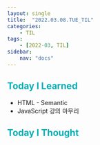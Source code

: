 ```yaml
---
layout: single
title:  "2022.03.08.TUE_TIL"
categories: 
    - TIL
tags: 
    - [2022-03, TIL]
sidebar:
    nav: "docs"
---
```



## <a style="color:#00adb5">Today I Learned</a>
- HTML - Semantic
- JavaScript 강의 마무리

## <a style="color:#00adb5">Today I Thought</a>
